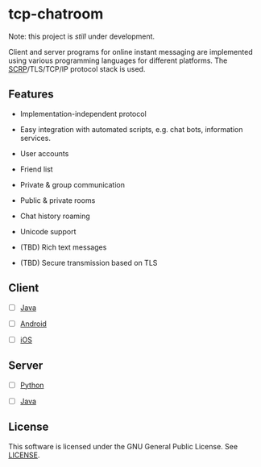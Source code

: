 # tcp-chatroom

Note: this project is *still* under development.

Client and server programs for online instant messaging are implemented using 
various programming languages for different platforms. The 
[SCRP](protocol/SCRP.txt)/TLS/TCP/IP protocol stack is used.

## Features

- Implementation-independent protocol

- Easy integration with automated scripts, e.g. chat bots, information services.

- User accounts

- Friend list

- Private & group communication

- Public & private rooms

- Chat history roaming

- Unicode support

- (TBD) Rich text messages

- (TBD) Secure transmission based on TLS

## Client

- [ ] [Java](client/java)

- [ ] [Android](client/android)

- [ ] [iOS](client/ios)

## Server

- [ ] [Python](server/python)

- [ ] [Java](server/java)

## License

This software is licensed under the GNU General Public License.
See [LICENSE](LICENSE).
